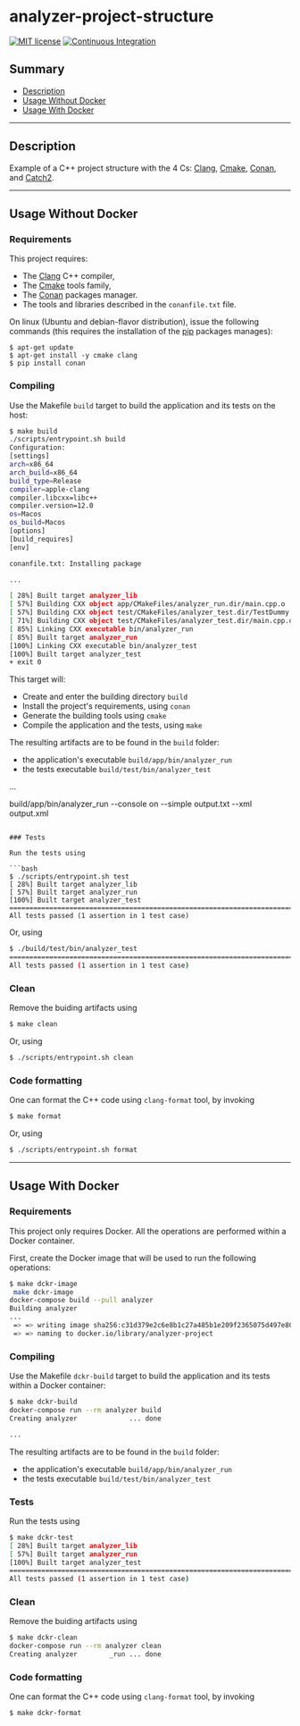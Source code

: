 # analyzer-project-structure
[![MIT license](https://img.shields.io/badge/License-MIT-blue.svg)](https://lbesson.mit-license.org/)
[![Continuous Integration](https://github.com/mauriceAlthoff/analyzer/actions/workflows/ci.yml/badge.svg)](https://github.com/mauriceAlthoff/analyzer/actions/workflows/ci.yml)

## Summary

 * [Description](#description)
 * [Usage Without Docker](#usage-without-docker)
 * [Usage With Docker](#usage-with-docker)

*****

## Description

Example of a C++ project structure with the 4 Cs: [Clang](https://clang.llvm.org), [Cmake](https://cmake.org), [Conan](https://conan.io), and [Catch2](https://github.com/catchorg/Catch2).

*****

## Usage Without Docker

### Requirements

This project requires:

 * The [Clang](https://clang.llvm.org) C++ compiler,
 * The [Cmake](https://cmake.org) tools family,
 * The [Conan](https://conan.io) packages manager.
 * The tools and libraries described in the `conanfile.txt` file.

On linux (Ubuntu and debian-flavor distribution), issue the following commands (this requires the installation of the [pip](https://pip.pypa.io/en/stable/) packages manages):

```
$ apt-get update
$ apt-get install -y cmake clang
$ pip install conan
```

### Compiling

Use the Makefile `build`  target to build the application and its tests on the host:

```bash
$ make build
./scripts/entrypoint.sh build
Configuration:
[settings]
arch=x86_64
arch_build=x86_64
build_type=Release
compiler=apple-clang
compiler.libcxx=libc++
compiler.version=12.0
os=Macos
os_build=Macos
[options]
[build_requires]
[env]

conanfile.txt: Installing package

...

[ 28%] Built target analyzer_lib
[ 57%] Building CXX object app/CMakeFiles/analyzer_run.dir/main.cpp.o
[ 57%] Building CXX object test/CMakeFiles/analyzer_test.dir/TestDummy.cpp.o
[ 71%] Building CXX object test/CMakeFiles/analyzer_test.dir/main.cpp.o
[ 85%] Linking CXX executable bin/analyzer_run
[ 85%] Built target analyzer_run
[100%] Linking CXX executable bin/analyzer_test
[100%] Built target analyzer_test
+ exit 0
```

This target will:
 * Create and enter the building directory `build`
 * Install the project's requirements, using `conan`
 * Generate the building tools using `cmake`
 * Compile the application and the tests, using `make`

The resulting artifacts are to be found in the `build` folder:

 * the application's executable `build/app/bin/analyzer_run` 
 * the tests executable `build/test/bin/analyzer_test`

...

build/app/bin/analyzer_run --console on  --simple output.txt --xml output.xml

```

### Tests

Run the tests using 

```bash
$ ./scripts/entrypoint.sh test
[ 28%] Built target analyzer_lib
[ 57%] Built target analyzer_run
[100%] Built target analyzer_test
===============================================================================
All tests passed (1 assertion in 1 test case)
```

Or, using

```bash
$ ./build/test/bin/analyzer_test
===============================================================================
All tests passed (1 assertion in 1 test case)
```

### Clean

Remove the buiding artifacts using

```bash
$ make clean

```

Or, using

```bash
$ ./scripts/entrypoint.sh clean
```

### Code formatting

One can format the C++ code using `clang-format` tool, by invoking

```bash
$ make format
```

Or, using

```bash
$ ./scripts/entrypoint.sh format
```

*****

## Usage With Docker

### Requirements

This project only requires Docker. All the operations are performed within a Docker container.

First, create the Docker image that will be used to run the following operations:

```bash
$ make dckr-image
 make dckr-image
docker-compose build --pull analyzer
Building analyzer
...
 => => writing image sha256:c31d379e2c6e8b1c27a485b1e209f2365075d497e804d7cd65164f8310c9c07a       0.0s
 => => naming to docker.io/library/analyzer-project                                                0.0s
```

### Compiling

Use the Makefile `dckr-build`  target to build the application and its tests within a Docker container:

```bash
$ make dckr-build 
docker-compose run --rm analyzer build
Creating analyzer             ... done

...
```

The resulting artifacts are to be found in the `build` folder:

 * the application's executable `build/app/bin/analyzer_run` 
 * the tests executable `build/test/bin/analyzer_test`

### Tests

Run the tests using 

```bash
$ make dckr-test
[ 28%] Built target analyzer_lib
[ 57%] Built target analyzer_run
[100%] Built target analyzer_test
===============================================================================
All tests passed (1 assertion in 1 test case)
```

### Clean

Remove the buiding artifacts using

```bash
$ make dckr-clean
docker-compose run --rm analyzer clean
Creating analyzer        _run ... done
```

### Code formatting

One can format the C++ code using `clang-format` tool, by invoking

```bash
$ make dckr-format
```
